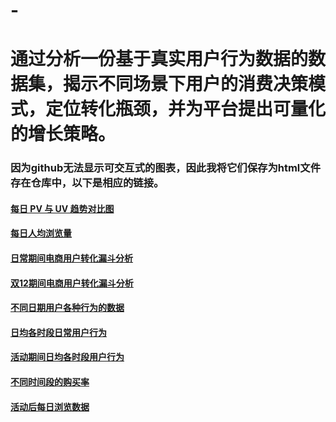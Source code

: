 # -
# 通过分析一份基于真实用户行为数据的数据集，揭示不同场景下用户的消费决策模式，定位转化瓶颈，并为平台提出可量化的增长策略。
### 因为github无法显示可交互式的图表，因此我将它们保存为html文件存在仓库中，以下是相应的链接。
#### [每日 PV 与 UV 趋势对比图](/output/chart_1.html)
#### [每日人均浏览量](/chart_2.html)
#### [日常期间电商用户转化漏斗分析](/chart_c.html)
#### [双12期间电商用户转化漏斗分析](/chart_c_1.html)
#### [不同日期用户各种行为的数据](/chart_L.html)
#### [日均各时段日常用户行为](/chart_ggrid.html)
#### [活动期间日均各时段用户行为](/chart_active_ggrid.html)
#### [不同时间段的购买率](/chart_pr.html)
#### [活动后每日浏览数据](/chart_after_active_l_d.html)
